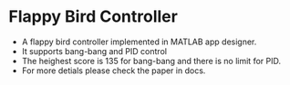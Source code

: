 # Flappy Bird Controller
- A flappy bird controller implemented in MATLAB app designer.
- It supports bang-bang and PID control
- The heighest score is 135 for bang-bang and there is no limit for PID.
- For more detials please check the paper in docs.
